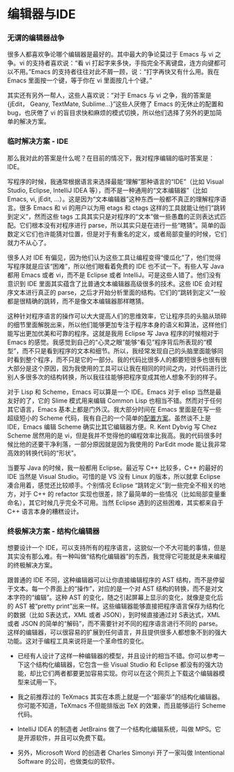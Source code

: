 # 编辑器与IDE

### 无谓的编辑器战争

很多人都喜欢争论哪个编辑器是最好的。其中最大的争论莫过于 Emacs 与 vi 之争。vi 的支持者喜欢说：“看 vi 打起字来多快，手指完全不离键盘，连方向键都可以不用。”Emacs 的支持者往往对此不屑一顾，说：“打字再快又有什么用。我在 Emacs 里面按一个键，等于你在 vi 里面按几十个键。”

其实还有另外一帮人，这些人喜欢说：“对于 Emacs 与 vi 之争，我的答案是 {jEdit， Geany, TextMate, Sublime...}”这些人厌倦了 Emacs 的无休止的配置和 bug，也厌倦了 vi 的盲目求快和麻烦的模式切换，所以他们选择了另外的更加简单的解决方案。

### 临时解决方案 - IDE

那么我对此的答案是什么呢？在目前的情况下，我对程序编辑的临时答案是：IDE。

写程序的时候，我通常根据语言来选择最能“理解”那种语言的“IDE”（比如 Visual Studio, Eclipse, IntelliJ IDEA 等），而不是一种通用的“文本编辑器”（比如 Emacs, vi, jEdit, ...）。这是因为“文本编辑器”这种东西一般都不真正的理解程序语言。很多 Emacs 和 vi 的用户以为用 etags 和 ctags 这样的工具就能让他们“跳转到定义”，然而这些 tags 工具其实只是对程序的“文本”做一些愚蠢的正则表达式匹配。它们根本没有对程序进行 parse，所以其实只是在进行一些“瞎猜”。简单的函数定义它们也许能猜对位置，但是对于有重名的定义，或者局部变量的时候，它们就力不从心了。

很多人对 IDE 有偏见，因为他们认为这些工具让编程变得“傻瓜化”了，他们觉得写程序就是应该“困难”，所以他们眼看着免费的 IDE 也不试一下。有些人写 Java 都用 Emacs 或者 vi，而不是 Eclipse 或者 IntelliJ。可是这些人错了。他们没有意识到 IDE 里面其实蕴含了比普通文本编辑器高级很多的技术。这些 IDE 会对程序文本进行真正的 parse，之后才开始分析里面的结构。它们的“跳转到定义”一般都是很精确的跳转，而不是像文本编辑器那样瞎猜。

这种针对程序语言的操作可以大大提高人们的思维效率，它让程序员的头脑从琐碎的细节里面解脱出来，所以他们能够更加专注于程序本身的语义和算法，这样他们能写出更加优美和可靠的程序。这就是我用 Eclipse 写 Java 程序的时候相对于 Emacs 的感觉。我感觉到自己的“心灵之眼”能够“看见”程序背后所表现的“模型”，而不只是看到程序的文本和细节。所以，我经常发现自己的头脑里面能够同时看到整个程序，而不只是它的一部分。我的代码比很多人的都要短很多也很有很大部分是这个原因，因为我使用的工具可以让我在相同的时间之内，对代码进行比别人多很多次的结构转换，所以我往往能够把程序变成其他人想象不到的样子。

对于 Lisp 和 Scheme，Emacs 可以算是一个 IDE。Emacs 对于 elisp 当然是最友好的了，它的 Slime 模式用来编辑 Common Lisp 也相当不错。然而对于任何其它语言，Emacs 基本上都是门外汉。我大部分时间在 Emacs 里面是在写一些超级短小的 Scheme 代码，我有自己的一个简单的[配置方案](http://www.yinwang.org/blog-cn/2013/04/11/scheme-setup)。虽然谈不上是 IDE，Emacs 编辑 Scheme 确实比其它编辑器方便。R. Kent Dybvig 写 Chez Scheme 居然用的是 vi，但是我并不觉得他的编程效率比我高。我的代码很多时候比他的还要干净利落，一部分原因就是因为我使用的 ParEdit mode 能让我非常高效的转换代码的“形状”。

当要写 Java 的时候，我一般都用 Eclipse。最近写 C++ 比较多，C++ 的最好的 IDE 当然是 Visual Studio。可惜的是 VS 没有 Linux 的版本，所以就拿 Eclipse 凑合用着，感觉还比较顺手。个别情况 Eclipse “跳转定义”到一些完全不相关的地方，对于 C++ 的 refactor 实现也很差，除了最简单的一些情况（比如局部变量重命名），其它时候几乎完全不可用。当然 Eclipse 遇到的这些困难，其实都来自于 C++ 语言本身的糟糕设计。

### 终极解决方案 - 结构化编辑器

想要设计一个 IDE，可以支持所有的程序语言，这貌似一个不大可能的事情，但是其实没有那么难。有一种叫做“结构化编辑器”的东西，我觉得它可能就是未来编程的终极解决方案。

跟普通的 IDE 不同，这种编辑器可以让你直接编辑程序的 AST 结构，而不是停留于文本。每一个界面上的“操作”，对应的是一个对 AST 结构的转换，而不是对文本字符的“编辑”。这种 AST 的变化，随之引起屏幕上显示的变化，就像是变化后的 AST 被“pretty print”出来一样。这些编辑器能够直接把程序语言保存为结构化的数据（比如 S表达式，XML 或者 JSON），到时候直接通过对 S表达式，XML 或者 JSON 的简单的“解码”，而不需要针对不同的程序语言进行不同的 parse。这样的编辑器，可以很容易的扩展到任何语言，并且提供很多人都想象不到的强大功能。这对于编程工具来说将是一个革命性的变化。

- 已经有人设计了这样一种编辑器的模型，并且设计的相当不错。你可以参考一下这个结构化编辑器，它包含一些 Visual Studio 和 Eclipse 都没有的强大功能，却比它们两者都要更加容易实现。你可以在这个网页上下载这个编辑器模型来试用一下。

- 我之前推荐过的 TeXmacs 其实在本质上就是一个“超豪华”的结构化编辑器。你可能不知道，TeXmacs 不但能排版出 TeX 的效果，而且能够运行 Scheme 代码。

- IntelliJ IDEA 的制造者 JetBrains 做了一个结构化编辑系统，叫做 MPS。它是开源软件，并且可以免费下载。

- 另外，Microsoft Word 的创造者 Charles Simonyi 开了一家叫做 Intentional Software 的公司，也做类似的软件。